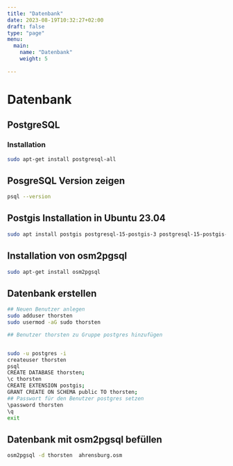 ```yaml
---
title: "Datenbank"
date: 2023-08-19T10:32:27+02:00
draft: false
type: "page"
menu: 
  main:
    name: "Datenbank"
    weight: 5
    
---
```


# Datenbank
## PostgreSQL
### Installation
```bash
sudo apt-get install postgresql-all
```
## PosgreSQL Version zeigen
```bash
psql --version
```

## Postgis Installation in Ubuntu 23.04
```bash
sudo apt install postgis postgresql-15-postgis-3 postgresql-15-postgis-3-scripts
```
## Installation von osm2pgsql
```bash
sudo apt-get install osm2pgsql
```

## Datenbank erstellen
```bash
## Neuen Benutzer anlegen
sudo adduser thorsten
sudo usermod -aG sudo thorsten

## Benutzer thorsten zu Gruppe postgres hinzufügen


sudo -u postgres -i
createuser thorsten
psql 
CREATE DATABASE thorsten;
\c thorsten
CREATE EXTENSION postgis;
GRANT CREATE ON SCHEMA public TO thorsten;
## Passwort für den Benutzer postgres setzen
\password thorsten
\q
exit

```
## Datenbank mit osm2pgsql befüllen
```bash
osm2pgsql -d thorsten  ahrensburg.osm
```



